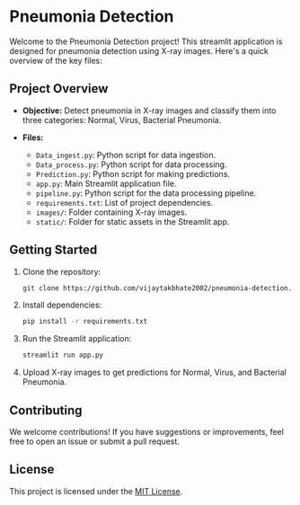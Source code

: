 # Pneumonia Detection

Welcome to the Pneumonia Detection project! This streamlit application is designed for pneumonia detection using X-ray images. Here's a quick overview of the key files:

## Project Overview

- **Objective:** Detect pneumonia in X-ray images and classify them into three categories: Normal, Virus, Bacterial Pneumonia.

- **Files:**
  - `Data_ingest.py`: Python script for data ingestion.
  - `Data_process.py`: Python script for data processing.
  - `Prediction.py`: Python script for making predictions.
  - `app.py`: Main Streamlit application file.
  - `pipeline.py`: Python script for the data processing pipeline.
  - `requirements.txt`: List of project dependencies.
  - `images/`: Folder containing X-ray images.
  - `static/`: Folder for static assets in the Streamlit app.

## Getting Started

1. Clone the repository:

   ```bash
   git clone https://github.com/vijaytakbhate2002/pneumonia-detection.git
   ```

2. Install dependencies:

   ```bash
   pip install -r requirements.txt
   ```

3. Run the Streamlit application:

   ```bash
   streamlit run app.py
   ```

4. Upload X-ray images to get predictions for Normal, Virus, and Bacterial Pneumonia.

## Contributing

We welcome contributions! If you have suggestions or improvements, feel free to open an issue or submit a pull request.

## License

This project is licensed under the [MIT License](LICENSE).
